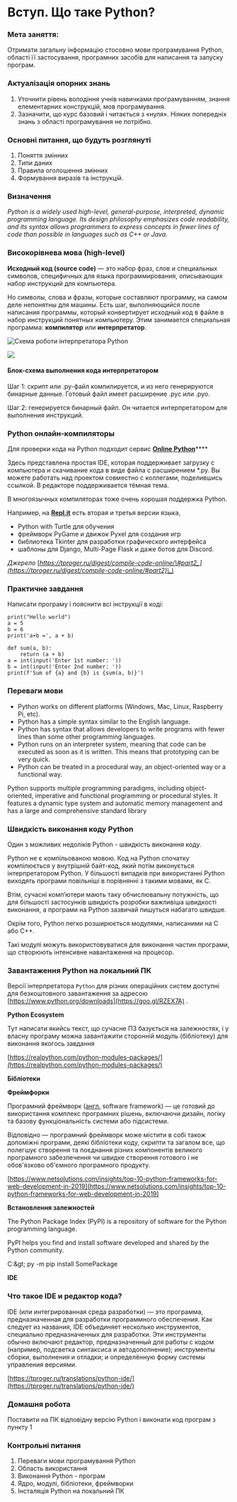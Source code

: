 # Вступ. Що таке Python?

### **Мета** заняття:

Отримати загальну інформацію стосовно мови програмування Python, області її застосування, програмних засобів для написання та запуску програм.

### Актуалізація опорних знань

1. Уточнити рівень володіння учнів навичками програмуванням, знання елементарних конструкцій, мов програмування.
2. Зазначити, що курс базовий і читається з «нуля». Ніяких попередніх знань з області програмування не потрібно. 

### Основні питання, що будуть розглянуті

1. Поняття змінних
2. Типи даних
3. Правила оголошення змінних
4. Формування виразів та інструкцій.

### **Визначення**

_Python is a widely used high-level, general-purpose, interpreted, dynamic programming language. Its design philosophy emphasizes code readability, and its syntax allows programmers to express concepts in fewer lines of code than possible in languages such as C++ or Java._

### **Високорівнева мова \(high-level\)**

**Исходный код \(source code\)** — это набор фраз, слов и специальных символов, специфичных для языка программирования, описывающих набор инструкций для компьютера.

Но символы, слова и фразы, которые составляют программу, на самом деле непонятны для машины. Есть шаг, выполняющийся после написания программы, который конвертирует исходный код в файле в набор инструкций понятных компьютеру. Этим занимается специальная программа: **компилятор** или **интерпретатор**.

![&#x421;&#x445;&#x435;&#x43C;&#x430; &#x440;&#x43E;&#x431;&#x43E;&#x442;&#x438; &#x456;&#x43D;&#x442;&#x435;&#x440;&#x43F;&#x440;&#x435;&#x442;&#x430;&#x442;&#x43E;&#x440;&#x430; Python](../.gitbook/assets/interpreter.png)

![](../.gitbook/assets/interpreter-1.jpg)

#### Блок-схема выполнения кода интерпретатором

Шаг 1: скрипт или .py-файл компилируется, и из него генерируются бинарные данные. Готовый файл имеет расширение .pyc или .pyo.

Шаг 2: генерируется бинарный файл. Он читается интерпретатором для выполнения инструкций.

### Python онлайн-компиляторы

Для проверки кода на Python подходит сервис [**Online Python**](https://www.online-python.com/)\*\*\*\*

Здесь представлена простая IDE, которая поддерживает загрузку с компьютера и скачивание кода в виде файла с расширением \*.py. Вы можете работать над проектом совместно с коллегами, поделившись ссылкой. В редакторе поддерживается тёмная тема.

В многоязычных компиляторах тоже очень хорошая поддержка Python.

Например, на [**Repl.it**](https://replit.com/) есть вторая и третья версии языка,

* Python with Turtle для обучения
* фреймворк PyGame и движок Pyxel для создания игр
* библиотека Tkinter для разработки графического интерфейса
* шаблоны для Django, Multi-Page Flask и даже ботов для Discord.

_Джерело_ [_https://tproger.ru/digest/compile-code-online/\#part2_](https://tproger.ru/digest/compile-code-online/#part2)\_\_

### **Практичне завдання**

Написати програму і пояснити всі інструкції в коді:

```text
print("Hello world")
a = 5
b = 6
print('a+b =', a + b)
```

```text
def sum(a, b):
    return (a + b)
a = int(input('Enter 1st number: '))
b = int(input('Enter 2nd number: '))
print(f'Sum of {a} and {b} is {sum(a, b)}')
```

### **Переваги мови**

* Python works on different platforms \(Windows, Mac, Linux, Raspberry Pi, etc\).
* Python has a simple syntax similar to the English language.
* Python has syntax that allows developers to write programs with fewer lines than some other programming languages.
* Python runs on an interpreter system, meaning that code can be executed as soon as it is written. This means that prototyping can be very quick.
* Python can be treated in a procedural way, an object-oriented way or a functional way.

Python supports multiple programming paradigms, including object-oriented, imperative and functional programming or procedural styles. It features a dynamic type system and automatic memory management and has a large and comprehensive standard library

### **Швидкість виконання коду Python**

Один з можливих недоліків Python - швидкість виконання коду.

Python не є компільованою мовою. Код на Python спочатку компілюється у внутрішній байт-код, який потім виконується інтерпретатором Python. У більшості випадків при використанні Python виходять програми повільніші в порівнянні з такими мовами, як C.

Втім, сучасні комп’ютери мають таку обчислювальну потужність, що для більшості застосунків швидкість розробки важливіша швидкості виконання, а програми на Python зазвичай пишуться набагато швидше.

Окрім того, Python легко розширюється модулями, написаними на C або C++.

Такі модулі можуть використовуватися для виконання частин програми, що створюють інтенсивне навантаження на процесор.

### Завантаження Python на локальний ПК

Версії інтерпретатора `Python` для різних операційних систем доступні для безкоштовного завантаження за адресою  [https://www.python.org/downloads](https://goo.gl/RZEX7A) .

**Python Ecosystem**

Тут написати якийсь текст, що сучасне ПЗ базується на залежностях, і у власну програму можна завантажити сторонній модуль \(бібліотеку\) для виконання якогось завдання

[https://realpython.com/python-modules-packages/](https://realpython.com/python-modules-packages/)

**Бібліотеки**

**Фреймфорки**

Програмний фреймворк \([англ.](https://uk.wikipedia.org/wiki/%D0%90%D0%BD%D0%B3%D0%BB%D1%96%D0%B9%D1%81%D1%8C%D0%BA%D0%B0_%D0%BC%D0%BE%D0%B2%D0%B0) software framework\) — це готовий до використання комплекс програмних рішень, включаючи дизайн, логіку та базову функціональність системи або підсистеми.

Відповідно — програмний фреймворк може містити в собі також допоміжні програми, деякі бібліотеки коду, скрипти та загалом все, що полегшує створення та поєднання різних компонентів великого програмного забезпечення чи швидке створення готового і не обов'язково об'ємного програмного продукту.

[https://www.netsolutions.com/insights/top-10-python-frameworks-for-web-development-in-2019](https://www.netsolutions.com/insights/top-10-python-frameworks-for-web-development-in-2019)

**Встановлення залежностей**

The Python Package Index \(PyPI\) is a repository of software for the Python programming language.

PyPI helps you find and install software developed and shared by the Python community.

C:\&gt; py -m pip install SomePackage

**IDE**

### Что такое IDE и редактор кода?

IDE \(или интегрированная среда разработки\) — это программа, предназначенная для разработки программного обеспечения. Как следует из названия, IDE объединяет несколько инструментов, специально предназначенных для разработки. Эти инструменты обычно включают редактор, предназначенный для работы с кодом \(например, подсветка синтаксиса и автодополнение\); инструменты сборки, выполнения и отладки; и определённую форму системы управления версиями.

[https://tproger.ru/translations/python-ide/](https://tproger.ru/translations/python-ide/)

### **Домашня робота** 

Поставити на ПК відповідну версію Python і виконати код програм з пункту 1

### **Контрольні питання**

1. Переваги мови програмування Python
2. Область використання
3. Виконання Python - програм
4. Ядро, модулі, бібліотеки, фреймворки
5. Інсталяція Python на локальний ПК

